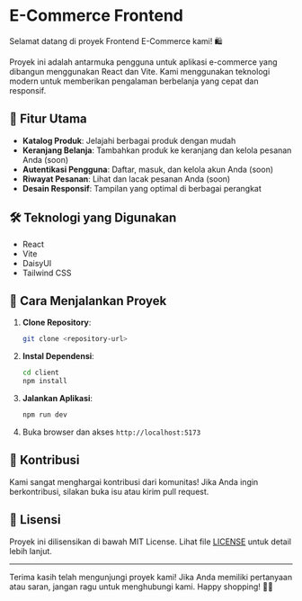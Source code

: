 # E-Commerce Frontend

Selamat datang di proyek Frontend E-Commerce kami! 🛍️

Proyek ini adalah antarmuka pengguna untuk aplikasi e-commerce yang dibangun menggunakan React dan Vite. Kami menggunakan teknologi modern untuk memberikan pengalaman berbelanja yang cepat dan responsif.

## 🚀 Fitur Utama

- **Katalog Produk**: Jelajahi berbagai produk dengan mudah 
- **Keranjang Belanja**: Tambahkan produk ke keranjang dan kelola pesanan Anda (soon)
- **Autentikasi Pengguna**: Daftar, masuk, dan kelola akun Anda (soon)
- **Riwayat Pesanan**: Lihat dan lacak pesanan Anda (soon)
- **Desain Responsif**: Tampilan yang optimal di berbagai perangkat

## 🛠️ Teknologi yang Digunakan

- React
- Vite
- DaisyUI
- Tailwind CSS

## 🏁 Cara Menjalankan Proyek

1. **Clone Repository**:
   ```bash
   git clone <repository-url>
   ```

2. **Instal Dependensi**:
   ```bash
   cd client
   npm install
   ```

3. **Jalankan Aplikasi**:
   ```bash
   npm run dev
   ```

4. Buka browser dan akses `http://localhost:5173`

## 🤝 Kontribusi

Kami sangat menghargai kontribusi dari komunitas! Jika Anda ingin berkontribusi, silakan buka isu atau kirim pull request.

## 📝 Lisensi

Proyek ini dilisensikan di bawah MIT License. Lihat file [LICENSE](LICENSE) untuk detail lebih lanjut.

---

Terima kasih telah mengunjungi proyek kami! Jika Anda memiliki pertanyaan atau saran, jangan ragu untuk menghubungi kami. Happy shopping! 🛒✨